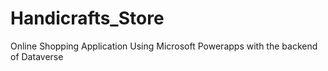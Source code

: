 # Handicrafts_Store
Online Shopping Application Using Microsoft Powerapps with the backend of Dataverse 

